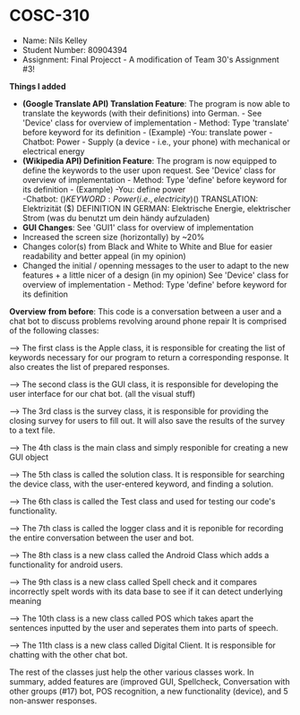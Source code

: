 # COSC-310
- Name: Nils Kelley 
- Student Number: 80904394
- Assignment: Final Projecct - A modification of Team 30's Assignment #3!

**Things I added**
- **(Google Translate API) Translation Feature**: The program is now able to translate the keywords (with their definitions) into German.
                      - See 'Device' class for overview of implementation
                      - Method: Type 'translate' before keyword for its definition
                                 - (Example) 
                                 -You: translate power 
                                 -Chatbot: Power - Supply (a device - i.e., your phone) with mechanical or electrical energy
- **(Wikipedia API) Definition Feature**: The program is now equipped to define the keywords to the user upon request.
 See 'Device' class for overview of implementation
                      - Method: Type 'define' before keyword for its definition
                                 - (Example) 
                                 -You: define power  
                                 -Chatbot:  ($) KEYWORD: Power (i.e., electricity)
                                            ($) TRANSLATION: Elektrizität
                                            ($) DEFINITION IN GERMAN: Elektrische Energie, elektrischer Strom
                                               (was du benutzt um dein händy aufzuladen)
- **GUI Changes**: See 'GUI1' class for overview of implementation 
- Increased the screen size (horizontally) by ~20%
- Changes color(s) from Black and White to White and Blue for easier readability and better appeal (in my opinion)
- Changed the initial / openning messages to the user to adapt to the new features + a little nicer of a design (in my opinion) 
 See 'Device' class for overview of implementation
                      - Method: Type 'define' before keyword for its definition                                               
                                               
                                   
**Overview** **from** **before**: 
This code is a conversation between a user and a chat bot to discuss problems revolving around phone repair
It is comprised of the following classes:

--> The first class is the Apple class, it is responsible for creating the list of keywords necessary for our program to return a corresponding response. It also creates the list of prepared responses.

--> The second class is the GUI class, it is responsible for developing the user interface for our chat bot. (all the visual stuff)

--> The 3rd class is the survey class, it is responsible for providing the closing survey for users to fill out. It will also save the results of the survey to a text file.

--> The 4th class is the main class and simply responible for creating a new GUI object

--> The 5th class is called the solution class. It is responsible for searching the device class, with the user-entered keyword, and finding a solution.

--> The 6th class is called the Test class and used for testing our code's functionality. 

--> The 7th class is called the logger class and it is reponible for recording the entire conversation between the user and bot. 

--> The 8th class is a new class called the Android Class which adds a functionality for android users. 

--> The 9th class is a new class called Spell check and it compares incorrectly spelt words with its data base to see if it can detect underlying meaning

--> The 10th class is a new class called POS which takes apart the sentences inputted by the user and seperates them into parts of speech. 

--> The 11th class is a new class called Digital Client. It is responsible for chatting with the other chat bot. 


The rest of the classes just help the other various classes work. In summary, added features are (improved GUI, Spellcheck, Conversation with other groups (#17) bot, POS recognition, a new functionality (device), and 5 non-answer responses.  


